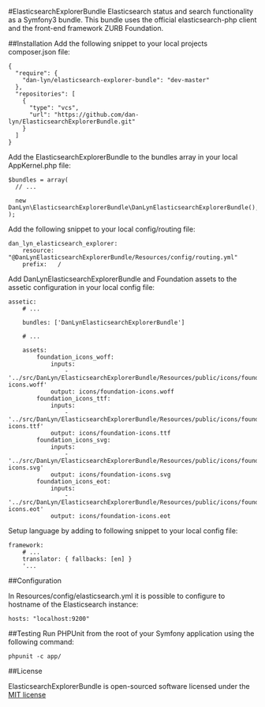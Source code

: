 #ElasticsearchExplorerBundle
Elasticsearch status and search functionality as a Symfony3 bundle. This bundle uses the official elasticsearch-php client and the front-end framework ZURB Foundation.

##Installation
Add the following snippet to your local projects composer.json file:
```
{
  "require": {
    "dan-lyn/elasticsearch-explorer-bundle": "dev-master"
  },
  "repositories": [
    {
      "type": "vcs",
      "url": "https://github.com/dan-lyn/ElasticsearchExplorerBundle.git"
    }
  ]
}
```

Add the ElasticsearchExplorerBundle to the bundles array in your local AppKernel.php file:
```
$bundles = array(
  // ...

  new DanLyn\ElasticsearchExplorerBundle\DanLynElasticsearchExplorerBundle(),
);
```

Add the following snippet to your local config/routing file:
```
dan_lyn_elasticsearch_explorer:
    resource: "@DanLynElasticsearchExplorerBundle/Resources/config/routing.yml"
    prefix:   /
```

Add DanLynElasticsearchExplorerBundle and Foundation assets to the assetic configuration in your local config file:
```
assetic:
    # ...

    bundles: ['DanLynElasticsearchExplorerBundle']

    # ...

    assets:
        foundation_icons_woff:
            inputs:
                - '../src/DanLyn/ElasticsearchExplorerBundle/Resources/public/icons/foundation-icons.woff'
            output: icons/foundation-icons.woff
        foundation_icons_ttf:
            inputs:
                - '../src/DanLyn/ElasticsearchExplorerBundle/Resources/public/icons/foundation-icons.ttf'
            output: icons/foundation-icons.ttf
        foundation_icons_svg:
            inputs:
                - '../src/DanLyn/ElasticsearchExplorerBundle/Resources/public/icons/foundation-icons.svg'
            output: icons/foundation-icons.svg
        foundation_icons_eot:
            inputs:
                - '../src/DanLyn/ElasticsearchExplorerBundle/Resources/public/icons/foundation-icons.eot'
            output: icons/foundation-icons.eot
```

Setup language by adding to following snippet to your local config file:
```
framework:
    # ...
    translator: { fallbacks: [en] }
    '...
```

##Configuration

In Resources/config/elasticsearch.yml it is possible to configure to hostname of the Elasticsearch instance:
```
hosts: "localhost:9200"
```

##Testing
Run PHPUnit from the root of your Symfony application using the following command:
```
phpunit -c app/
```

##License

ElasticsearchExplorerBundle is open-sourced software licensed under the [MIT license](http://opensource.org/licenses/MIT)
